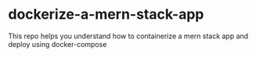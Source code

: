 # dockerize-a-mern-stack-app
This repo helps you understand how to containerize a mern stack app and deploy using docker-compose
